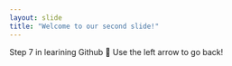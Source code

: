 ```yaml
---
layout: slide
title: "Welcome to our second slide!"
---
```

Step 7 in learining Github :star_struck:
Use the left arrow to go back!
